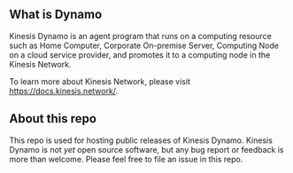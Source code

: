 ## What is Dynamo

Kinesis Dynamo is an agent program that runs on a computing resource such as Home Computer, Corporate On-premise Server, Computing Node on a cloud service provider, and promotes it to a computing node in the Kinesis Network.

To learn more about Kinesis Network, please visit https://docs.kinesis.network/.

## About this repo

This repo is used for hosting public releases of Kinesis Dynamo.  Kinesis Dynamo is not *yet* open source software, but any bug report or feedback is more than welcome.  Please feel free to file an issue in this repo.
